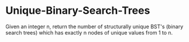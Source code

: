# Unique-Binary-Search-Trees
Given an integer n, return the number of structurally unique BST's (binary search trees) which has exactly n nodes of unique values from 1 to n.
